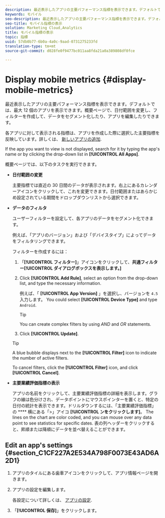 ```yaml
---
description: 最近表示したアプリの主要パフォーマンス指標を表示できます。デフォルトでは、最大 12 個のアプリを表示できます。概要ページで、日付範囲を変更し、フィルターを作成して、データをセグメント化したり、アプリを編集したりできます。
keywords: モバイル
seo-description: 最近表示したアプリの主要パフォーマンス指標を表示できます。デフォルトでは、最大 12 個のアプリを表示できます。概要ページで、日付範囲を変更し、フィルターを作成して、データをセグメント化したり、アプリを編集したりできます。
seo-title: モバイル指標の表示
solution: Marketing Cloud,Analytics
title: モバイル指標の表示
topic: 指標
uuid: 57db0b77-6b0a-4a0c-9aad-0731275233fd
translation-type: tm+mt
source-git-commit: d028fe0f9477bc011aa8fda21a0a389808df0fce

---
```



# Display mobile metrics {#display-mobile-metrics}

最近表示したアプリの主要パフォーマンス指標を表示できます。デフォルトでは、最大 12 個のアプリを表示できます。概要ページで、日付範囲を変更し、フィルターを作成して、データをセグメント化したり、アプリを編集したりできます。

各アプリに対して表示される指標は、アプリを作成した際に選択した主要指標を反映しています。詳しくは、 [新しいアプリの追加](/help/using/manage-apps/t-new-app.md).

If the app you want to view is not displayed, search for it by typing the app's name or by clicking the drop-down list in **[!UICONTROL All Apps]**.

概要ページでは、以下のタスクを実行できます。

* **日付範囲の変更**

   主要指標では直近の 30 日間のデータが表示されます。右上にあるカレンダーアイコンをクリックして、これを変更できます。日付範囲またはあらかじめ設定されている期間をドロップダウンリストから選択できます。

* **データのフィルタ**

   ユーザーフィルターを設定して、各アプリのデータをセグメント化できます。

   例えば、「アプリのバージョン」および「デバイスタイプ」によってデータをフィルタリングできます。

   フィルターを作成するには：

   1. 「**[!UICONTROL フィルター]**」アイコンをクリックして、**共通フィルター[!UICONTROL ダイアログボックスを表示します。]**
   1. Click **[!UICONTROL Add Rule]**, select an option from the drop-down list, and type the necessary information.

      例えば、「 **[!UICONTROL App Version]** 」を選択し、バージョンを `4.5` 入力します。 You could select **[!UICONTROL Device Type]** and type `Android`.

      >[!TIP]
      >
      >You can create complex filters by using *AND* and *OR* statements.

   1. Click **[!UICONTROL Update]**.
   >[!TIP]
   >
   >A blue bubble displays next to the **[!UICONTROL Filter]** icon to indicate the number of active filters.

   To cancel filters, click the **[!UICONTROL Filter]** icon, and click **[!UICONTROL Cancel]**.

* **主要業績評価指標の表示**

   アプリの名前をクリックして、主要業績評価指標の詳細を表示します。グラフの線は色分けされ、データポイントにマウスポインターを置くと、特定の日付の統計を表示できます。ドリルダウンするには、「主要業績評価指標」の **** 横にある「&gt;」アイコ **[!UICONTROL ンをクリックします]**。 The lines on the chart are color coded, and you can mouse over any data point to see statistics for specific dates. 表の列ヘッダーをクリックすると、昇順または降順にデータを並べ替えることができます。

## Edit an app's settings {#section_C1CF227A2E534A798F0073E43AD6A2D1}

1. アプリのタイルにある歯車アイコンをクリックして、アプリ情報ページを開きます。
1. アプリの設定を編集します。

   各設定について詳しくは、 [アプリの設定](/help/using/c-manage-app-settings/c-mob-confg-app/c-mob-confg-app.md).

1. 「**[!UICONTROL 保存]**」をクリックします。
